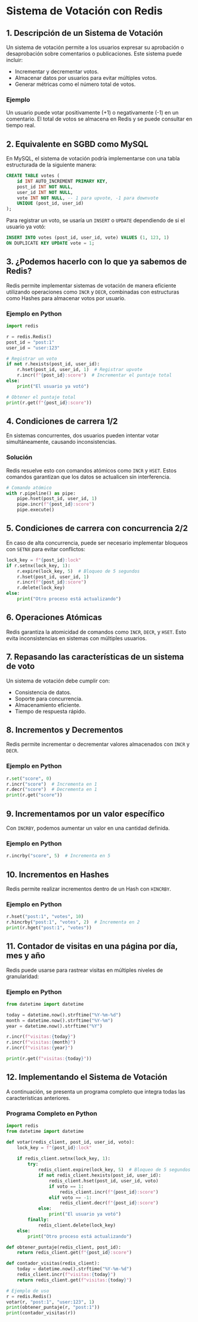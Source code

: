 # Sistema de Votación con Redis

## 1. Descripción de un Sistema de Votación
Un sistema de votación permite a los usuarios expresar su aprobación o desaprobación sobre comentarios o publicaciones. Este sistema puede incluir:
- Incrementar y decrementar votos.
- Almacenar datos por usuarios para evitar múltiples votos.
- Generar métricas como el número total de votos.

### Ejemplo
Un usuario puede votar positivamente (+1) o negativamente (-1) en un comentario. El total de votos se almacena en Redis y se puede consultar en tiempo real.

## 2. Equivalente en SGBD como MySQL
En MySQL, el sistema de votación podría implementarse con una tabla estructurada de la siguiente manera:

```sql
CREATE TABLE votes (
    id INT AUTO_INCREMENT PRIMARY KEY,
    post_id INT NOT NULL,
    user_id INT NOT NULL,
    vote INT NOT NULL, -- 1 para upvote, -1 para downvote
    UNIQUE (post_id, user_id)
);
```

Para registrar un voto, se usaría un `INSERT` o `UPDATE` dependiendo de si el usuario ya votó:

```sql
INSERT INTO votes (post_id, user_id, vote) VALUES (1, 123, 1)
ON DUPLICATE KEY UPDATE vote = 1;
```

## 3. ¿Podemos hacerlo con lo que ya sabemos de Redis?
Redis permite implementar sistemas de votación de manera eficiente utilizando operaciones como `INCR` y `DECR`, combinadas con estructuras como Hashes para almacenar votos por usuario.

### Ejemplo en Python
```python
import redis

r = redis.Redis()
post_id = "post:1"
user_id = "user:123"

# Registrar un voto
if not r.hexists(post_id, user_id):
    r.hset(post_id, user_id, 1)  # Registrar upvote
    r.incr(f"{post_id}:score")  # Incrementar el puntaje total
else:
    print("El usuario ya votó")

# Obtener el puntaje total
print(r.get(f"{post_id}:score"))
```

## 4. Condiciones de carrera 1/2
En sistemas concurrentes, dos usuarios pueden intentar votar simultáneamente, causando inconsistencias.

### Solución
Redis resuelve esto con comandos atómicos como `INCR` y `HSET`. Estos comandos garantizan que los datos se actualicen sin interferencia.

```python
# Comando atómico
with r.pipeline() as pipe:
    pipe.hset(post_id, user_id, 1)
    pipe.incr(f"{post_id}:score")
    pipe.execute()
```

## 5. Condiciones de carrera con concurrencia 2/2
En caso de alta concurrencia, puede ser necesario implementar bloqueos con `SETNX` para evitar conflictos:

```python
lock_key = f"{post_id}:lock"
if r.setnx(lock_key, 1):
    r.expire(lock_key, 5)  # Bloqueo de 5 segundos
    r.hset(post_id, user_id, 1)
    r.incr(f"{post_id}:score")
    r.delete(lock_key)
else:
    print("Otro proceso está actualizando")
```

## 6. Operaciones Atómicas
Redis garantiza la atomicidad de comandos como `INCR`, `DECR`, y `HSET`. Esto evita inconsistencias en sistemas con múltiples usuarios.

## 7. Repasando las características de un sistema de voto
Un sistema de votación debe cumplir con:
- Consistencia de datos.
- Soporte para concurrencia.
- Almacenamiento eficiente.
- Tiempo de respuesta rápido.

## 8. Incrementos y Decrementos
Redis permite incrementar o decrementar valores almacenados con `INCR` y `DECR`.

### Ejemplo en Python
```python
r.set("score", 0)
r.incr("score")  # Incrementa en 1
r.decr("score")  # Decrementa en 1
print(r.get("score"))
```

## 9. Incrementamos por un valor específico
Con `INCRBY`, podemos aumentar un valor en una cantidad definida.

### Ejemplo en Python
```python
r.incrby("score", 5)  # Incrementa en 5
```

## 10. Incrementos en Hashes
Redis permite realizar incrementos dentro de un Hash con `HINCRBY`.

### Ejemplo en Python
```python
r.hset("post:1", "votes", 10)
r.hincrby("post:1", "votes", 2)  # Incrementa en 2
print(r.hget("post:1", "votes"))
```

## 11. Contador de visitas en una página por día, mes y año
Redis puede usarse para rastrear visitas en múltiples niveles de granularidad:

### Ejemplo en Python
```python
from datetime import datetime

today = datetime.now().strftime("%Y-%m-%d")
month = datetime.now().strftime("%Y-%m")
year = datetime.now().strftime("%Y")

r.incr(f"visitas:{today}")
r.incr(f"visitas:{month}")
r.incr(f"visitas:{year}")

print(r.get(f"visitas:{today}"))
```

## 12. Implementando el Sistema de Votación
A continuación, se presenta un programa completo que integra todas las características anteriores.

### Programa Completo en Python
```python
import redis
from datetime import datetime

def votar(redis_client, post_id, user_id, voto):
    lock_key = f"{post_id}:lock"
    
    if redis_client.setnx(lock_key, 1):
        try:
            redis_client.expire(lock_key, 5)  # Bloqueo de 5 segundos
            if not redis_client.hexists(post_id, user_id):
                redis_client.hset(post_id, user_id, voto)
                if voto == 1:
                    redis_client.incr(f"{post_id}:score")
                elif voto == -1:
                    redis_client.decr(f"{post_id}:score")
            else:
                print("El usuario ya votó")
        finally:
            redis_client.delete(lock_key)
    else:
        print("Otro proceso está actualizando")

def obtener_puntaje(redis_client, post_id):
    return redis_client.get(f"{post_id}:score")

def contador_visitas(redis_client):
    today = datetime.now().strftime("%Y-%m-%d")
    redis_client.incr(f"visitas:{today}")
    return redis_client.get(f"visitas:{today}")

# Ejemplo de uso
r = redis.Redis()
votar(r, "post:1", "user:123", 1)
print(obtener_puntaje(r, "post:1"))
print(contador_visitas(r))
